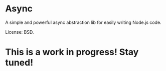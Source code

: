 
Async
=====

A simple and powerful async abstraction lib for easily writing Node.js code.

License: BSD.


This is a work in progress! Stay tuned!
=======================================







